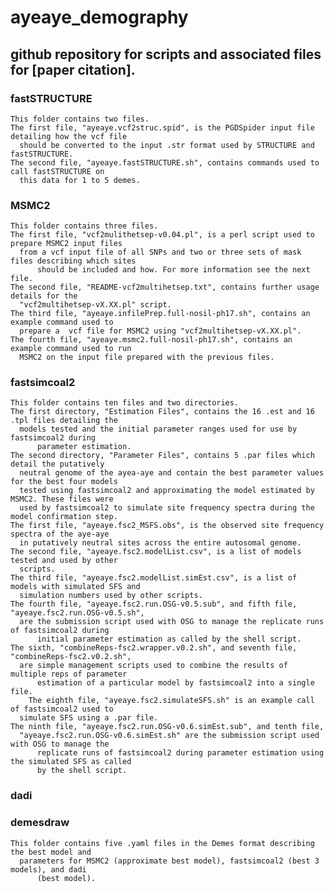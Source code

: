 # ayeaye_demography
## github repository for scripts and associated files for [paper citation].


### fastSTRUCTURE

	This folder contains two files. 
	The first file, "ayeaye.vcf2struc.spid", is the PGDSpider input file detailing how the vcf file
 	  should be converted to the input .str format used by STRUCTURE and fastSTRUCTURE.
	The second file, "ayeaye.fastSTRUCTURE.sh", contains commands used to call fastSTRUCTURE on 
 	  this data for 1 to 5 demes.

### MSMC2
	This folder contains three files.
	The first file, "vcf2mulithetsep-v0.04.pl", is a perl script used to prepare MSMC2 input files 
 	  from a vcf input file of all SNPs and two or three sets of mask files describing which sites
    	  should be included and how. For more information see the next file.
	The second file, "README-vcf2multihetsep.txt", contains further usage details for the 
	  "vcf2multihetsep-vX.XX.pl" script.
	The third file, "ayeaye.infilePrep.full-nosil-ph17.sh", contains an example command used to
 	  prepare a  vcf file for MSMC2 using "vcf2multihetsep-vX.XX.pl".
	The fourth file, "ayeaye.msmc2.full-nosil-ph17.sh", contains an example command used to run 
 	  MSMC2 on the input file prepared with the previous files.

### fastsimcoal2
	This folder contains ten files and two directories.
	The first directory, "Estimation Files", contains the 16 .est and 16 .tpl files detailing the 
 	  models tested and the initial parameter ranges used for use by fastsimcoal2 during 
    	  parameter estimation.
	The second directory, "Parameter Files", contains 5 .par files which detail the putatively 
 	  neutral genome of the ayea-aye and contain the best parameter values for the best four models
	  tested using fastsimcoal2 and approximating the model estimated by MSMC2. These files were 
   	  used by fastsimcoal2 to simulate site frequency spectra during the model confirmation step.
	The first file, "ayeaye.fsc2_MSFS.obs", is the observed site frequency spectra of the aye-aye
 	  in putatively neutral sites across the entire autosomal genome.
	The second file, "ayeaye.fsc2.modelList.csv", is a list of models tested and used by other
 	  scripts.
	The third file, "ayeaye.fsc2.modelList.simEst.csv", is a list of models with simulated SFS and
 	  simulation numbers used by other scripts.
	The fourth file, "ayeaye.fsc2.run.OSG-v0.5.sub", and fifth file, "ayeaye.fsc2.run.OSG-v0.5.sh",
 	  are the submission script used with OSG to manage the replicate runs of fastsimcoal2 during 
    	  initial parameter estimation as called by the shell script.
	The sixth, "combineReps-fsc2.wrapper.v0.2.sh", and seventh file, "combineReps-fsc2.v0.2.sh", 
 	  are simple management scripts used to combine the results of multiple reps of parameter 
    	  estimation of a particular model by fastsimcoal2 into a single file.
       	The eighth file, "ayeaye.fsc2.simulateSFS.sh" is an example call of fastsimcoal2 used to 
	  simulate SFS using a .par file.
	The ninth file, "ayeaye.fsc2.run.OSG-v0.6.simEst.sub", and tenth file, 
 	  "ayeaye.fsc2.run.OSG-v0.6.simEst.sh" are the submission script used with OSG to manage the 
    	  replicate runs of fastsimcoal2 during parameter estimation using the simulated SFS as called
       	  by the shell script.

### dadi

### demesdraw
	This folder contains five .yaml files in the Demes format describing the best model and 
 	  parameters for MSMC2 (approximate best model), fastsimcoal2 (best 3 models), and dadi
    	  (best model).
